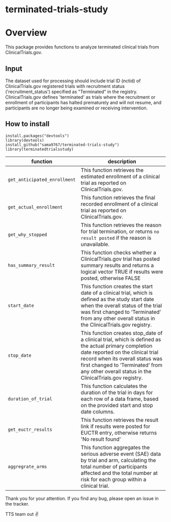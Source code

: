 # terminated-trials-study

# Overview
This package provides functions to analyze terminated clinical trials from ClinicalTrials.gov.

## Input
The dataset used for processing should include trial ID (nctid) of ClinicalTrials.gov registered trials with recruitment status ('recruitment_status') specified as "Terminated" in the registry. ClinicalTrials.gov defines 'terminated' as trials where the recruitment or enrollment of participants has halted prematurely and will not resume, and participants are no longer being examined or receiving intervention. 

## How to install
```{r}
install.packages("devtools")
library(devtools)
install_github("sama9767/terminated-trials-study")
library(terminatedtrialsstudy)
```
|function|description|
|----|----|
|`get_anticipated_enrollment `|This function retrieves the estimated enrollment of a clinical trial as reported on ClinicalTrials.gov.|
|`get_actual_enrollment` |This function retrieves the final recorded enrollment of a clinical trial as reported on ClinicalTrials.gov. |
|`get_why_stopped`| This function retrieves the reason for trial termination, or returns `no result posted` if the reason is unavailable.|
|`has_summary_result`|This function checks whether a ClinicalTrials.gov trial has posted summary results and returns a logical vector TRUE if results were posted, otherwise FALSE|
|`start_date`|This function creates the start date of a clinical trial, which is defined as the study start date when the overall status of the trial was first changed to ‘Terminated’ from any other overall status in the ClinicalTrials.gov registry.|
|`stop_date`|This function creates stop_date of a clinical trial, which is defined as the actual primary completion date reported on the clinical trial record when its overall status was first changed to ‘Terminated’ from any other overall status in the ClinicalTrials.gov registry.|
|`duration_of_trial`|This function calculates the duration of the trial in days for each row of a data frame, based on the provided start and stop date columns.|
|`get_euctr_results`|This function retrieves the result link if results were posted for EUCTR entry, otherwise returns 'No result found'|
|`aggregrate_arms`|This function aggregates the serious adverse event (SAE) data by trial and arm, calculating the total number of participants affected and the total number at risk for each group within a clinical trial.|

 Thank you for your attention. If you find any bug, please open an issue in the tracker.

TTS team out ✌️


